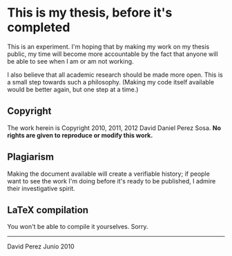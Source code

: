 # This is my thesis, before it's completed

This is an experiment. I'm hoping that by making my work on my thesis public,
my time will become more accountable by the fact that anyone will be able to
see when I am or am not working. 

I also believe that all academic research should be made more open. This is a
small step towards such a philosophy. (Making my code itself available would
be better again, but one step at a time.)

## Copyright

The work herein is Copyright 2010, 2011, 2012 David Daniel Perez Sosa. 
**No rights are given to reproduce or modify this work.**

## Plagiarism

Making the document available will create a verifiable history; 
if people want to see the
work I'm doing before it's ready to be published, I admire their investigative
spirit.

## LaTeX compilation

You won't be able to compile it yourselves. Sorry.

-----
 
David Perez
Junio 2010